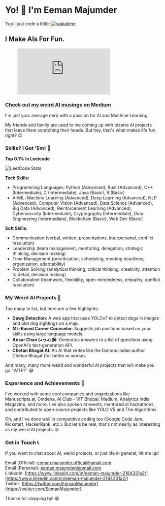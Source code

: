 # Yo! 👋 I'm Eeman Majumder
Yup I just code a little: [![wakatime](https://wakatime.com/badge/user/8a36fe61-0e5d-4a3d-a554-d460dfdd3cd3.svg)](https://wakatime.com/@8a36fe61-0e5d-4a3d-a554-d460dfdd3cd3)
## I Make AIs For Fun. 

<figure><embed src="https://wakatime.com/share/@Eemansleepdeprived/177d8263-e146-45a8-953b-87a48c1d0028.svg"></embed></figure>

### [Check out my weird AI musings on Medium](https://eeman1113.github.io/)

I'm just your average nerd with a passion for AI and Machine Learning. 

My friends and family are used to me coming up with bizarre AI projects that leave them scratching their heads. But hey, that's what makes life fun, right? 😉

### Skills? I Got 'Em! 🤖
**Top 0.1% In Leetcode**

![LeetCode Stats](https://leetcard.jacoblin.cool/eeman_majumder?theme=dark&font=Copse)


**Tech Skills:**
- Programming Languages: Python (Advanced), Rust (Advanced), C++ (Intermediate), C (Intermediate), Java (Basic), R (Basic)
- AI/ML: Machine Learning (Advanced), Deep Learning (Advanced), NLP (Advanced), Computer Vision (Advanced), Data Science (Advanced), Big Data (Advanced), Reinforcement Learning (Advanced), Cybersecurity (Intermediate), Cryptography (Intermediate), Data Engineering (Intermediate), Blockchain (Basic), Web Dev (Basic)

**Soft Skills:**
- Communication (verbal, written, presentations, interpersonal, conflict resolution)
- Leadership (team management, mentoring, delegation, strategic thinking, decision making)
- Time Management (prioritization, scheduling, meeting deadlines, organization, adaptability)
- Problem Solving (analytical thinking, critical thinking, creativity, attention to detail, decision making)
- Collaboration (teamwork, flexibility, open-mindedness, empathy, conflict resolution)

### My Weird AI Projects 🤖

Too many to list, but here are a few highlights:

- **Dawg Detection**: A web app that uses YOLOv7 to detect dogs in images and plot dog sightings on a map.
- **ML-Based Career Counselor**: Suggests job positions based on your skills using large language models.
- **Ansar Chan (◕ヮ◕) 解**: Generates answers to a list of questions using OpenAI's text-generation API.
- **Chetan Bhagat AI**: An AI that writes like the famous Indian author Chetan Bhagat (for better or worse).

And many, many more weird and wonderful AI projects that will make you go "WTF?" 😂

### Experience and Achievements 📜

I've worked with some cool companies and organizations like Manuscripts.ai, Omdena, AI Club - VIT Bhopal, Medium, Analytics India Magazine, and more. I've also spoken at events, mentored at hackathons, and contributed to open-source projects like YOLO V5 and The Algorithms.

Oh, and I've done well in competitive coding too (Google Code Jam, Kickstart, HackerRank, etc.). But let's be real, that's not nearly as interesting as my weird AI projects. 🤓

### Get in Touch 📞

If you want to chat about AI, weird projects, or just life in general, hit me up!

Email (Official): eeman.majumder.offical@gmail.com <br>
Email (Personal): eeman.majumder@gmail.com <br>
LinkedIn: [https://www.linkedin.com/in/eeman-majumder-2184331a2/](https://www.linkedin.com/in/eeman-majumder-2184331a2/)<br>
Twitter: [https://twitter.com/EemanMajumder](https://twitter.com/EemanMajumder)<br>

Thanks for stopping by! 😁
